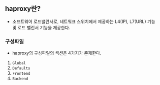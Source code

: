 ## haproxy란?
- 소프트웨어 로드밸런서로, 네트워크 스위치에서 제공하는 L4(IP), L7(URL) 기능 및 로드 밸런서 기능을 제공한다.

### 구성파일
- haproxy의 구성파일의 섹션은 4가지가 존재한다.

1. `Global`
2. `Defaults`
3. `Frontend`
4. `Backend`